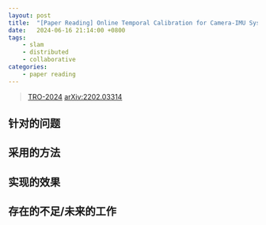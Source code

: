 ```yaml
---
layout: post
title:  "[Paper Reading] Online Temporal Calibration for Camera-IMU Systems: Theory and Algorithms [IJRR 2014]"
date:   2024-06-16 21:14:00 +0800
tags: 
    - slam
    - distributed
    - collaborative
categories:
    - paper reading
---
```


> [TRO-2024](https://ieeexplore.ieee.org/stamp/stamp.jsp?tp=&arnumber=10286058&tag=1)
> [arXiv:2202.03314](https://arxiv.org/abs/2202.03314)

## 针对的问题

## 采用的方法

## 实现的效果

## 存在的不足/未来的工作
